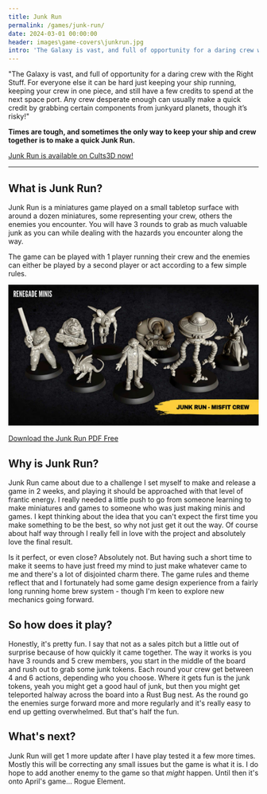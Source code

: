 ```yaml
---
title: Junk Run
permalink: /games/junk-run/
date: 2024-03-01 00:00:00
header: images\game-covers\junkrun.jpg
intro: 'The Galaxy is vast, and full of opportunity for a daring crew with the Right Stuff. For everyone else it can be hard just keeping your ship running, keeping your crew in one piece, and still have a few credits to spend at the next space port. Any crew desperate enough can usually make a quick credit by grabbing certain components from junkyard planets, though it’s risky!'
---
```


"The Galaxy is vast, and full of opportunity for a daring crew with the Right Stuff. For everyone else it can be hard just keeping your ship running, keeping your crew in one piece, and still have a few credits to spend at the next space port. Any crew desperate enough can usually make a quick credit by grabbing certain components from junkyard planets, though it’s risky!"

<!-- more -->

**Times are tough, and sometimes the only way to keep your ship and crew together is to make a quick Junk Run.**


<a href="https://cults3d.com/en/3d-model/game/junk-run-a-sci-fi-smash-and-grab-for-1-or-2-players" class="button">Junk Run is available on Cults3D now!</a>

---

## What is Junk Run?

Junk Run is a miniatures game played on a small tabletop surface with around a dozen miniatures, some representing your crew, others the enemies you encounter. You will have 3 rounds to grab as much valuable junk as you can while dealing with the hazards you encounter along the way.

The game can be played with 1 player running their crew and the enemies can either be played by a second player or act according to a few simple rules.

![](/images/game-images/junkrun-crew.jpg)

<a href="/pdf/junkrun-beta.pdf" class="button primary">Download the Junk Run PDF Free</a>

## Why is Junk Run?

Junk Run came about due to a challenge I set myself to make and release a game in 2 weeks, and playing it should be approached with that level of frantic energy. I really needed a little push to go from someone learning to make miniatures and games to someone who was just making minis and games. I kept thinking about the idea that you can't expect the first time you make something to be the best, so why not just get it out the way. Of course about half way through I really fell in love with the project and absolutely love the final result.

Is it perfect, or even close? Absolutely not. But having such a short time to make it seems to have just freed my mind to just make whatever came to me and there's a lot of disjointed charm there. The game rules and theme reflect that and I fortunately had some game design experience from a fairly long running home brew system - though I'm keen to explore new mechanics going forward.

## So how does it play?

Honestly, it's pretty fun. I say that not as a sales pitch but a little out of surprise because of how quickly it came together. The way it works is you have 3 rounds and 5 crew members, you start in the middle of the board and rush out to grab some junk tokens. Each round your crew get between 4 and 6 actions, depending who you choose. Where it gets fun is the junk tokens, yeah you might get a good haul of junk, but then you might get teleported halway across the board into a Rust Bug nest. As the round go the enemies surge forward more and more regularly and it's really easy to end up getting overwhelmed. But that's half the fun.

## What's next?

Junk Run will get 1 more update after I have play tested it a few more times. Mostly this will be correcting any small issues but the game is what it is. I do hope to add another enemy to the game so that _might_ happen. Until then it's onto April's game... Rogue Element.